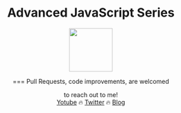 <div align="center">
  <h1>Advanced JavaScript Series</h1>
  <img height="100" src="https://img.icons8.com/color/344/javascript.png">


===
<span>Pull Requests, code improvements, are welcomed</span>

to reach out to me! <br />
<a href="https://www.youtube.com/@fornonecs">Yotube</a> 🔥 <a href="https://twitter.com/fornonecs">Twitter</a> 🔥 <a href="https://fornonecs.hashnode.dev/">Blog</a>
</div>